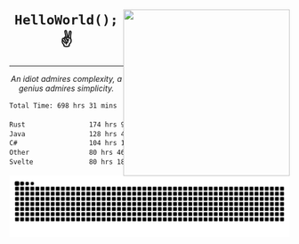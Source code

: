 <div text-align="center">
    <img src="https://i.imgur.com/h1q15Kt.gife" align="right" width="299" height="299">
    <h1 align="center"><code>HelloWorld();</code> ✌️</h1>
    <hr>
    <p align="center"><i>An idiot admires complexity, a genius admires simplicity.</i></p>
</div>

<!--START_SECTION:waka-->

```txt
Total Time: 698 hrs 31 mins

Rust                174 hrs 9 mins  █████▓░░░░░░░░░░░░░░░░░░░   22.35 %
Java                128 hrs 41 mins ████░░░░░░░░░░░░░░░░░░░░░   16.51 %
C#                  104 hrs 10 mins ███▒░░░░░░░░░░░░░░░░░░░░░   13.37 %
Other               80 hrs 46 mins  ██▓░░░░░░░░░░░░░░░░░░░░░░   10.37 %
Svelte              80 hrs 18 mins  ██▓░░░░░░░░░░░░░░░░░░░░░░   10.30 %
```

<!--END_SECTION:waka-->

<picture>
  <source media="(prefers-color-scheme: dark)" srcset="https://raw.githubusercontent.com/Somfic/Somfic/main/github-contribution-grid-snake-dark.svg">
  <source media="(prefers-color-scheme: light)" srcset="https://raw.githubusercontent.com/Somfic/Somfic/main/github-contribution-grid-snake.svg">
  <img alt="github contribution grid snake animation" src="https://raw.githubusercontent.com/Somfic/Somfic/main/github-contribution-grid-snake.svg">
</picture>
